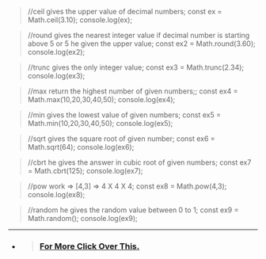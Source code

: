 >//ceil gives the upper value  of decimal numbers;
const ex = Math.ceil(3.10);
console.log(ex);

>//round gives the nearest integer value if decimal number is starting above 5 or 5 he given the upper value;
const ex2 = Math.round(3.60);
console.log(ex2);

>//trunc gives the only integer value;
const ex3 = Math.trunc(2.34);
console.log(ex3);

>//max return the highest number of given numbers;;
const ex4 = Math.max(10,20,30,40,50);
console.log(ex4);

>//min gives the lowest value of given numbers;
const ex5 = Math.min(10,20,30,40,50);
console.log(ex5);

>//sqrt gives the square root of given number;
const ex6 = Math.sqrt(64);
console.log(ex6);

>//cbrt he gives the answer in cubic root of given numbers;
const ex7 = Math.cbrt(125);
console.log(ex7);

>//pow work => [4,3] => 4 X 4 X 4;
const ex8 = Math.pow(4,3);
console.log(ex8);

>//random he gives the random value between 0 to 1;
const ex9 = Math.random();
console.log(ex9);
---
* > ### [For More Click Over This.](../Js/Math.js)